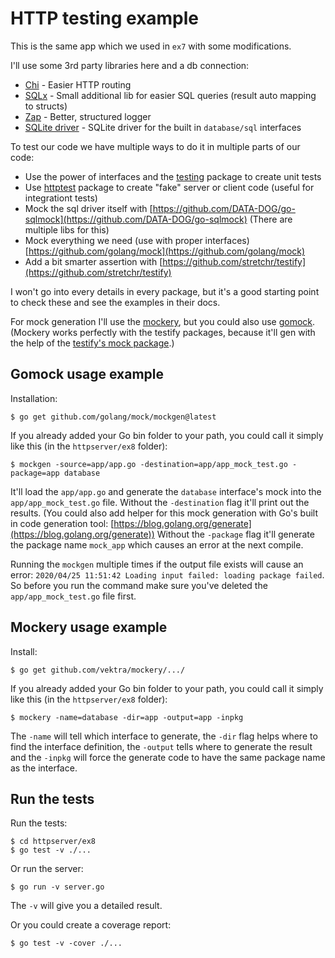 # HTTP testing example

This is the same app which we used in `ex7` with some modifications.

I'll use some 3rd party libraries here and a db connection:
- [Chi](https://github.com/go-chi/chi) - Easier HTTP routing
- [SQLx](https://github.com/jmoiron/sqlx) - Small additional lib for easier SQL queries (result auto mapping to structs)
- [Zap](https://github.com/uber-go/zap) - Better, structured logger
- [SQLite driver](https://github.com/mattn/go-sqlite3) - SQLite driver for the built in `database/sql` interfaces


To test our code we have multiple ways to do it in multiple parts of our code:
- Use the power of interfaces and the [testing](https://golang.org/pkg/testing/) package to create unit tests
- Use [httptest](https://golang.org/pkg/net/http/httptest/) package to create "fake" server or client code (useful for integrationt tests)
- Mock the sql driver itself with [https://github.com/DATA-DOG/go-sqlmock](https://github.com/DATA-DOG/go-sqlmock) (There are multiple libs for this)
- Mock everything we need (use with proper interfaces) [https://github.com/golang/mock](https://github.com/golang/mock)
- Add a bit smarter assertion with [https://github.com/stretchr/testify](https://github.com/stretchr/testify)

I won't go into every details in every package, but it's a good starting point to check these and see the examples in their docs.


For mock generation I'll use the  [mockery](https://github.com/vektra/mockery), but you could also use [gomock](https://github.com/golang/mock).
(Mockery works perfectly with the testify packages, because it'll gen with the help of the [testify's mock package](https://github.com/stretchr/testify#mock-package).)


## Gomock usage example
Installation:
```
$ go get github.com/golang/mock/mockgen@latest
```

If you already added your Go bin folder to your path, you could call it simply like this (in the `httpserver/ex8` folder):
```
$ mockgen -source=app/app.go -destination=app/app_mock_test.go -package=app database
```

It'll load the `app/app.go` and generate the `database` interface's mock into the `app/app_mock_test.go` file. 
Without the `-destination` flag it'll print out the results.
(You could also add helper for this mock generation with Go's built in code generation tool: [https://blog.golang.org/generate](https://blog.golang.org/generate))
Without the `-package` flag it'll generate the package name `mock_app` which causes an error at the next compile.

Running the `mockgen` multiple times if the output file exists will cause an error: `2020/04/25 11:51:42 Loading input failed: loading package failed`.
So before you run the command make sure you've deleted the `app/app_mock_test.go` file first.

## Mockery usage example

Install:
```
$ go get github.com/vektra/mockery/.../
```

If you already added your Go bin folder to your path, you could call it simply like this (in the `httpserver/ex8` folder):
```
$ mockery -name=database -dir=app -output=app -inpkg
```

The `-name` will tell which interface to generate, the `-dir` flag helps where to find the interface definition,
the `-output` tells where to generate the result and the `-inpkg` will force the generate code to have the same package name as the interface.

## Run the tests

Run the tests:
```
$ cd httpserver/ex8
$ go test -v ./...
```

Or run the server:
```
$ go run -v server.go
```

The `-v` will give you a detailed result.

Or you could create a coverage report:

```
$ go test -v -cover ./...
```